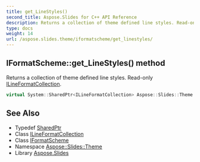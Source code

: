 ```yaml
---
title: get_LineStyles()
second_title: Aspose.Slides for C++ API Reference
description: Returns a collection of theme defined line styles. Read-only ILineFormatCollection.
type: docs
weight: 14
url: /aspose.slides.theme/iformatscheme/get_linestyles/
---
```

## IFormatScheme::get_LineStyles() method


Returns a collection of theme defined line styles. Read-only [ILineFormatCollection](../../ilineformatcollection/).

```cpp
virtual System::SharedPtr<ILineFormatCollection> Aspose::Slides::Theme::IFormatScheme::get_LineStyles()=0
```

## See Also

* Typedef [SharedPtr](../../../system/sharedptr/)
* Class [ILineFormatCollection](../../ilineformatcollection/)
* Class [IFormatScheme](../)
* Namespace [Aspose::Slides::Theme](../../)
* Library [Aspose.Slides](../../../)